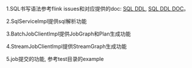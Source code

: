 1.SQL书写语法参考flink issues和对应提供的doc:
   [SQL DDL](https://issues.apache.org/jira/browse/FLINK-8039),
   [SQL DDL DOC](https://docs.google.com/document/d/1TTP-GCC8wSsibJaSUyFZ_5NBAHYEB1FVmPpP7RgDGBA/edit?usp=sharing)。
  

2.SqlServiceImpl提供sql解析功能


3.BatchJobClientImpl提供JobGraph和Plan生成功能


4.StreamJobClientImpl提供StreamGraph生成功能


5.job提交的功能, 参考test目录的example
  
